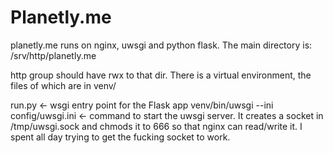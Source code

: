 Planetly.me
===========

planetly.me runs on nginx, uwsgi and python flask. The main directory is:
/srv/http/planetly.me

http group should have rwx to that dir. There is a virtual environment, the files of which are in venv/

run.py <- wsgi entry point for the Flask app
venv/bin/uwsgi --ini config/uwsgi.ini <- command to start the uwsgi server. It creates a socket in /tmp/uwsgi.sock
and chmods it to 666 so that nginx can read/write it. I spent all day trying to get the fucking socket to work. 
